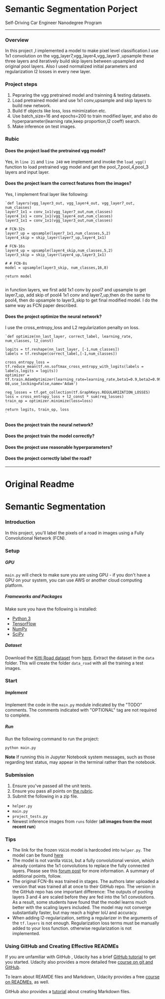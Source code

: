 # Semantic Segmentation Porject
Self-Driving Car Engineer Nanodegree Program

---
### Overview
In this project ,I implemented a model to make pixel level classification.I use 1x1 convolution on the vgg_layer7,vgg_layer4,vgg_layer3 ,upsample these three layers and iteratively build skip layers between upsampled and original pool layers. Also I used normalized initial parameters and regularization l2 losses in every new layer.

### Project steps
1. Pepraring the vgg pretrained model and  trainning & testing datasets.
2. Load pretrained model and use 1x1 conv,upsample and skip layers to build new network.
3. Build tf objects like loss, loss minimization etc.
4. Use batch_size=16 and epochs=200 to train modified layer, and also do hyperparameter(learning rate,keep proportion,l2 coeff) search.
5. Make inference on test images.

### Rubic
#### Does the project load the pretrained vgg model?
Yes, in `line 21` and `line 240` we implement and invoke the `load_vgg()` function to load pretrained vgg model and get the pool_7,pool_4,pool_3 layers and input layer.  
#### Does the project learn the correct features from the images?
Yes, I implement final layer like following:

    `def layers(vgg_layer3_out, vgg_layer4_out, vgg_layer7_out, num_classes)
    layer7_1x1 = conv_1x1(vgg_layer7_out,num_classes)
    layer4_1x1 = conv_1x1(vgg_layer4_out,num_classes)
    layer3_1x1 = conv_1x1(vgg_layer3_out,num_classes)

    # FCN-32s
    layer7_up = upsample(layer7_1x1,num_classes,5,2) 
    layer4_skip = skip_layer(layer7_up,layer4_1x1)

    # FCN-16s
    layer4_up = upsample(layer4_skip,num_classes,5,2)
    layer3_skip = skip_layer(layer4_up,layer3_1x1)

    # # FCN-8s
    model = upsample(layer3_skip, num_classes,16,8)
    
    return model
    `
in function layers, we first add 1x1 conv by pool7 and upsample to get layer7_up, add skip of pool4 1x1 conv and layer7_up,then do the same to pool4, then do upsample to layer3_skip to get final modified model. I do the same way as FCN paper described.

#### Does the project optimize the neural network?
I use the cross_entropy_loss and L2 regularization penalty on loss.

    `def optimize(nn_last_layer, correct_label, learning_rate, num_classes, l2_const)

    logits = tf.reshape(nn_last_layer, [-1,num_classes])
    labels = tf.reshape(correct_label,[-1,num_classes])
    
    cross_entropy_loss = tf.reduce_mean(tf.nn.softmax_cross_entropy_with_logits(labels = labels,logits = logits))
    optimizer = tf.train.AdamOptimizer(learning_rate=learning_rate,beta1=0.9,beta2=0.999,epsilon=1e-08,use_locking=False,name='Adam')
    
    reg_losses = tf.get_collection(tf.GraphKeys.REGULARIZATION_LOSSES)
    loss = cross_entropy_loss + l2_const * sum(reg_losses)
    train_op = optimizer.minimize(loss=loss)
    
    return logits, train_op, loss
    `


#### Does the project train the neural network?

#### Does the project train the model correctly?

#### Does the project use reasonable hyperparameters?

#### Does the project correctly label the road?


---
# Original Readme
# Semantic Segmentation
### Introduction
In this project, you'll label the pixels of a road in images using a Fully Convolutional Network (FCN).

### Setup
##### GPU
`main.py` will check to make sure you are using GPU - if you don't have a GPU on your system, you can use AWS or another cloud computing platform.
##### Frameworks and Packages
Make sure you have the following is installed:
 - [Python 3](https://www.python.org/)
 - [TensorFlow](https://www.tensorflow.org/)
 - [NumPy](http://www.numpy.org/)
 - [SciPy](https://www.scipy.org/)
##### Dataset
Download the [Kitti Road dataset](http://www.cvlibs.net/datasets/kitti/eval_road.php) from [here](http://www.cvlibs.net/download.php?file=data_road.zip).  Extract the dataset in the `data` folder.  This will create the folder `data_road` with all the training a test images.

### Start
##### Implement
Implement the code in the `main.py` module indicated by the "TODO" comments.
The comments indicated with "OPTIONAL" tag are not required to complete.
##### Run
Run the following command to run the project:
```
python main.py
```
**Note** If running this in Jupyter Notebook system messages, such as those regarding test status, may appear in the terminal rather than the notebook.

### Submission
1. Ensure you've passed all the unit tests.
2. Ensure you pass all points on [the rubric](https://review.udacity.com/#!/rubrics/989/view).
3. Submit the following in a zip file.
 - `helper.py`
 - `main.py`
 - `project_tests.py`
 - Newest inference images from `runs` folder  (**all images from the most recent run**)
 
 ### Tips
- The link for the frozen `VGG16` model is hardcoded into `helper.py`.  The model can be found [here](https://s3-us-west-1.amazonaws.com/udacity-selfdrivingcar/vgg.zip)
- The model is not vanilla `VGG16`, but a fully convolutional version, which already contains the 1x1 convolutions to replace the fully connected layers. Please see this [forum post](https://discussions.udacity.com/t/here-is-some-advice-and-clarifications-about-the-semantic-segmentation-project/403100/8?u=subodh.malgonde) for more information.  A summary of additional points, follow. 
- The original FCN-8s was trained in stages. The authors later uploaded a version that was trained all at once to their GitHub repo.  The version in the GitHub repo has one important difference: The outputs of pooling layers 3 and 4 are scaled before they are fed into the 1x1 convolutions.  As a result, some students have found that the model learns much better with the scaling layers included. The model may not converge substantially faster, but may reach a higher IoU and accuracy. 
- When adding l2-regularization, setting a regularizer in the arguments of the `tf.layers` is not enough. Regularization loss terms must be manually added to your loss function. otherwise regularization is not implemented.
 
### Using GitHub and Creating Effective READMEs
If you are unfamiliar with GitHub , Udacity has a brief [GitHub tutorial](http://blog.udacity.com/2015/06/a-beginners-git-github-tutorial.html) to get you started. Udacity also provides a more detailed free [course on git and GitHub](https://www.udacity.com/course/how-to-use-git-and-github--ud775).

To learn about REAMDE files and Markdown, Udacity provides a free [course on READMEs](https://www.udacity.com/courses/ud777), as well. 

GitHub also provides a [tutorial](https://guides.github.com/features/mastering-markdown/) about creating Markdown files.

